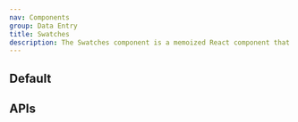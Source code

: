 ```yaml
---
nav: Components
group: Data Entry
title: Swatches
description: The Swatches component is a memoized React component that displays a list of color swatches
---
```


## Default

<code src="./demos/index.tsx" center></code>

## APIs

<API></API>
